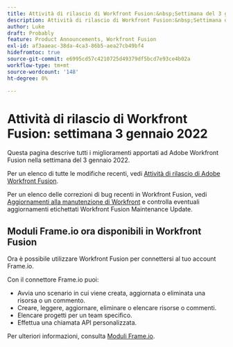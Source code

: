 ```yaml
---
title: Attività di rilascio di Workfront Fusion:&nbsp;Settimana del 3 gennaio 2022
description: Attività di rilascio di Workfront Fusion:&nbsp;Settimana del 3 gennaio 2022
author: Luke
draft: Probably
feature: Product Announcements, Workfront Fusion
exl-id: af3aaeac-38da-4ca3-86b5-aea27cb49bf4
hidefromtoc: true
source-git-commit: e6995cd57c4210725d49379df5bcd7e93ce4b02a
workflow-type: tm+mt
source-wordcount: '148'
ht-degree: 0%

---
```


# Attività di rilascio di Workfront Fusion: settimana 3 gennaio 2022

Questa pagina descrive tutti i miglioramenti apportati ad Adobe Workfront Fusion nella settimana del 3 gennaio 2022.

Per un elenco di tutte le modifiche recenti, vedi [Attività di rilascio di Adobe Workfront Fusion](../../../product-announcements/product-releases/fusion-release-activity/fusion-release-activity.md).

Per un elenco delle correzioni di bug recenti in Workfront Fusion, vedi [Aggiornamenti alla manutenzione di Workfront](https://experienceleague.adobe.com/docs/workfront-known-issues/releases/current-updates.html) e controlla eventuali aggiornamenti etichettati Workfront Fusion Maintenance Update.

## Moduli Frame.io ora disponibili in Workfront Fusion

Ora è possibile utilizzare Workfront Fusion per connettersi al tuo account Frame.io.

Con il connettore Frame.io puoi:

* Avvia uno scenario in cui viene creata, aggiornata o eliminata una risorsa o un commento.
* Creare, leggere, aggiornare, eliminare o elencare risorse o commenti.
* Elencare progetti per un team specifico.
* Effettua una chiamata API personalizzata.

Per ulteriori informazioni, consulta [Moduli Frame.io](../../../workfront-fusion/apps-and-their-modules/frame-io-modules.md).
